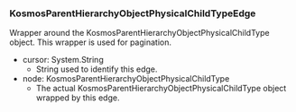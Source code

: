 ### KosmosParentHierarchyObjectPhysicalChildTypeEdge
Wrapper around the KosmosParentHierarchyObjectPhysicalChildType object. This wrapper is used for pagination.

- cursor: System.String
  - String used to identify this edge.
- node: KosmosParentHierarchyObjectPhysicalChildType
  - The actual KosmosParentHierarchyObjectPhysicalChildType object wrapped by this edge.
